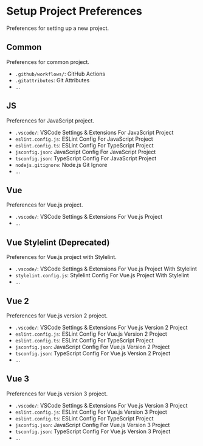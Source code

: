 # Setup Project Preferences

Preferences for setting up a new project.

## Common

Preferences for common project.

- `.github/workflows/`: GitHub Actions
- `.gitattributes`: Git Attributes
- ...

## JS

Preferences for JavaScript project.

- `.vscode/`: VSCode Settings & Extensions For JavaScript Project
- `eslint.config.js`: ESLint Config For JavaScript Project
- `eslint.config.ts`: ESLint Config For TypeScript Project
- `jsconfig.json`: JavaScript Config For JavaScript Project
- `tsconfig.json`: TypeScript Config For JavaScript Project
- `nodejs.gitignore`: Node.js Git Ignore
- ...

## Vue

Preferences for Vue.js project.

- `.vscode/`: VSCode Settings & Extensions For Vue.js Project
- ...

## Vue Stylelint (Deprecated)

Preferences for Vue.js project with Stylelint.

- `.vscode/`: VSCode Settings & Extensions For Vue.js Project With Stylelint
- `stylelint.config.js`: Stylelint Config For Vue.js Project With Stylelint
- ...

## Vue 2

Preferences for Vue.js version 2 project.

- `.vscode/`: VSCode Settings & Extensions For Vue.js Version 2 Project
- `eslint.config.js`: ESLint Config For Vue.js Version 2 Project
- `eslint.config.ts`: ESLint Config For TypeScript Project
- `jsconfig.json`: JavaScript Config For Vue.js Version 2 Project
- `tsconfig.json`: TypeScript Config For Vue.js Version 2 Project
- ...

## Vue 3

Preferences for Vue.js version 3 project.

- `.vscode/`: VSCode Settings & Extensions For Vue.js Version 3 Project
- `eslint.config.js`: ESLint Config For Vue.js Version 3 Project
- `eslint.config.ts`: ESLint Config For TypeScript Project
- `jsconfig.json`: JavaScript Config For Vue.js Version 3 Project
- `tsconfig.json`: TypeScript Config For Vue.js Version 3 Project
- ...
